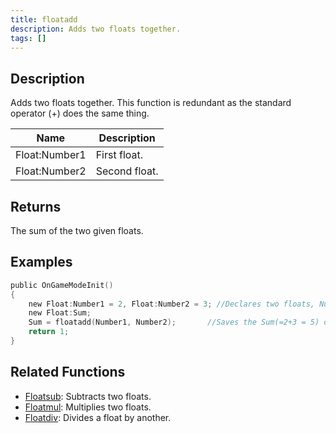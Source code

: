 ```yaml
---
title: floatadd
description: Adds two floats together.
tags: []
---
```


<LowercaseNote />

## Description

Adds two floats together. This function is redundant as the standard operator (+) does the same thing.

| Name          | Description   |
| ------------- | ------------- |
| Float:Number1 | First float.  |
| Float:Number2 | Second float. |

## Returns

The sum of the two given floats.

## Examples

```c
public OnGameModeInit()
{
    new Float:Number1 = 2, Float:Number2 = 3; //Declares two floats, Number1 (2) and Number2 (3)
    new Float:Sum;
    Sum = floatadd(Number1, Number2);       //Saves the Sum(=2+3 = 5) of Number1 and Number2 in the float "Sum"
    return 1;
}
```

## Related Functions

- [Floatsub](Floatsub): Subtracts two floats.
- [Floatmul](Floatmul): Multiplies two floats.
- [Floatdiv](Floatdiv): Divides a float by another.
